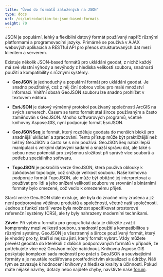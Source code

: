 ```yaml
---
title: "Úvod do formátů založených na JSON"
type: docs
url: /cs/introduction-to-json-based-formats
weight: 70
---
```


JSON je populární, lehký a flexibilní datový formát používaný napříč různými platformami a programovacími jazyky. Primárně se používá v AJAX webových aplikacích a RESTful API pro přenos strukturovaných dat mezi klientem a serverem.

Existuje několik JSON-based formátů pro ukládání geodat, z nichž každý má své vlastní výhody a nevýhody z hlediska velikosti souboru, snadnosti použití a kompatibility s různými systémy.

- **GeoJSON** je jednoduchý a populární formát pro ukládání geodat. Je snadno použitelný, což z něj činí dobrou volbu pro malé množství informací. Vnitřní obsah GeoJSON souboru lze snadno prohlížet v textovém editoru.

- **EsriJSON** je datový výměnný protokol používaný společností ArcGIS na svých serverech. Časem se tento formát stal široce používaným a často zaměňován s GeoJSON. Mnoho softwarových programů, včetně knihovny Aspose.GIS, nyní podporuje formát EsriJSON.

- **GeoJSONSeq** je formát, který rozděluje geodata do menších bloků pro snadnější ukládání a zpracování. Tento přístup může být praktičtější než běžný GeoJSON a často se s ním používá. GeoJSONSeq nabízí lepší manipulaci s velkými datovými sadami a snazší správu dat, ale také s sebou nese potenciál pro zvýšenou složitost při správě více souborů a potřebu speciálního softwaru.

- **TopoJSON** je pokročilá verze GeoJSON, která používá oblouky k zakódování topologie, což snižuje velikost souboru. Naše knihovna podporuje formát TopoJSON, ale může být obtížné jej interpretovat a používat pro lidi a jeho snížení velikosti souboru ve srovnání s binárními formáty bylo omezené, což vedlo k omezenému přijetí.

Starší verze GeoJSON stále existuje, ale byla do značné míry zrušena a již není podporována většinou produktů a společností, včetně naší společnosti. Jednou z funkcí starší verze byla možnost specifikovat prostorové referenční systémy (CRS), ale ty byly nahrazeny moderními technikami.

**Závěr:**
Při výběru formátu pro geografická data je důležité zvážit kompromisy mezi velikostí souboru, snadností použití a kompatibilitou s různými systémy. GeoJSON je všestranný a široce používaný formát, který je vhodný pro ty, kteří si nejsou jisti, který formát vybrat. Vždy můžete převést geodata do kterékoli z dalších podporovaných formátů v případě, že potřebujete více než GeoJson může nabídnout. Knihovna Aspose.GIS poskytuje komplexní sadu možností pro práci s GeoJSON a souvisejícími formáty a je neustále rozšiřována prostřednictvím aktualizací a údržby. Náš tým se zavazuje k hodnocení knihovny z hlediska kvality a účinnosti. Pokud máte nějaké návrhy, dotazy nebo najdete chyby, navštivte naše [forum](https://forum.aspose.com/c/gis/33).
